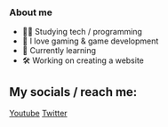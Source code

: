### About me
- 👨‍💻 Studying tech / programming
- 🚀 I love gaming & game development
- 🗿 Currently learning
- 🛠 Working on creating a website

## My socials / reach me:
[Youtube](https://www.youtube.com/channel/UCJalzG6aVnf1h5O5j3sgInw)
[Twitter](https://twitter.com/Polartwter)